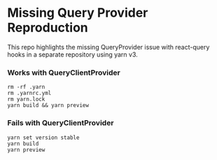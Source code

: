 # Missing Query Provider Reproduction
This repo highlights the missing QueryProvider issue with react-query hooks in a separate repository using yarn v3.

### Works with QueryClientProvider
```shell
rm -rf .yarn
rm .yarnrc.yml
rm yarn.lock
yarn build && yarn preview
```

### Fails with QueryClientProvider
```
yarn set version stable
yarn build
yarn preview
```
